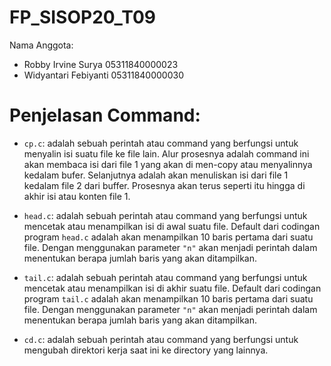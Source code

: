 # FP_SISOP20_T09

Nama Anggota: 
  - Robby Irvine Surya 05311840000023
  - Widyantari Febiyanti 05311840000030

# Penjelasan Command:
  - ```cp.c```: adalah sebuah perintah atau command yang berfungsi untuk menyalin isi suatu file ke file lain. Alur prosesnya adalah command ini akan membaca isi dari file 1 yang akan di men-copy atau menyalinnya kedalam bufer. Selanjutnya adalah akan menuliskan isi dari file 1 kedalam file 2 dari buffer. Prosesnya akan terus seperti itu hingga di akhir isi atau konten file 1. 

  - ```head.c```: adalah sebuah perintah atau command yang berfungsi untuk mencetak atau menampilkan isi di awal suatu file. Default dari codingan program ```head.c``` adalah akan menampilkan 10 baris pertama dari suatu file. Dengan menggunakan parameter ```"n"``` akan menjadi perintah dalam menentukan berapa jumlah baris yang akan ditampilkan. 
  
  - ```tail.c```: adalah sebuah perintah atau command yang berfungsi untuk mencetak atau menampilkan isi di akhir suatu file. Default dari codingan program ```tail.c``` adalah akan menampilkan 10 baris pertama dari suatu file. Dengan menggunakan parameter ```"n"``` akan menjadi perintah dalam menentukan berapa jumlah baris yang akan ditampilkan.
  
  - ```cd.c```: adalah sebuah perintah atau command yang berfungsi untuk mengubah direktori kerja saat ini ke directory yang lainnya. 
